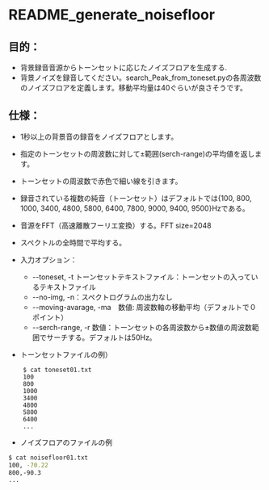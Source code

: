 # README_generate_noisefloor
## 目的：

- 背景録音音源からトーンセットに応じたノイズフロアを生成する.
- 背景ノイズを録音してください。search_Peak_from_toneset.pyの各周波数のノイズフロアを定義します。移動平均量は40ぐらいが良さそうです。

## 仕様：

- 1秒以上の背景音の録音をノイズフロアとします。
- 指定のトーンセットの周波数に対して±範囲(serch-range)の平均値を返します。
- トーンセットの周波数で赤色で細い線を引きます。
- 録音されている複数の純音（トーンセット）はデフォルトでは{100, 800, 1000, 3400, 4800, 5800, 6400, 7800, 9000, 9400, 9500}Hzである。
- 音源をFFT（高速離散フーリエ変換）する。FFT size=2048
- スペクトルの全時間で平均する。
- 入力オプション：
  - --toneset, -t トーンセットテキストファイル：トーンセットの入っているテキストファイル
  - --no-img, -n：スペクトログラムの出力なし
  - --moving-avarage, -ma　数値: 周波数軸の移動平均（デフォルトで０ポイント）
  - --serch-range, -r 数値：トーンセットの各周波数から±数値の周波数範囲でサーチする。デフォルトは50Hz。

- トーンセットファイルの例）

```
    $ cat toneset01.txt
    100
    800
    1000
    3400
    4800
    5800
    6400
    ...
```



- ノイズフロアのファイルの例

```bash
$ cat noisefloor01.txt
100, -70.22
800,-90.3
...
```

